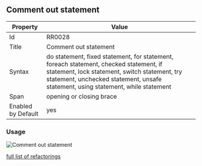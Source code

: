 ## Comment out statement

Property | Value
--- | --- 
Id | RR0028
Title | Comment out statement
Syntax | do statement, fixed statement, for statement, foreach statement, checked statement, if statement, lock statement, switch statement, try statement, unchecked statement, unsafe statement, using statement, while statement
Span | opening or closing brace
Enabled by Default | yes

### Usage

![Comment out statement](../../images/refactorings/CommentOutStatement.png)

[full list of refactorings](Refactorings.md)
